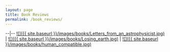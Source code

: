 ```yaml
---
layout: page
title: Book Reviews
permalink: /book_reviews/
---
```


--|--
[![]({{ site.baseurl }}/images/books/Letters_from_an_astrophysicist.jpg)](https://itacdonev.github.io/ML-Stories/books/2020/01/16/BR-Letters-from-an-Astrophysicist.html) | [![]({{ site.baseurl }}/images/books/Losing_earth.jpg)](https://itacdonev.github.io/ML-Stories/books/2020/02/15/BR-Losing-Earth.html) | [![]({{ site.baseurl }}/images/books/human_compatible.jpg)](https://itacdonev.github.io/ML-Stories/book%20review/2020/01/11/BR-Human-Compatible.html)


